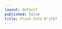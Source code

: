 ```yaml
---
layout: default
published: false
title: Flash Info N°1767
---
```

<!DOCTYPE HTML PUBLIC "-//W3C//DTD HTML 4.0 Transitional//EN">
<HTML>
<HEAD>
	<META HTTP-EQUIV="CONTENT-TYPE" CONTENT="text/html; charset=utf-8">
	<TITLE></TITLE>
	<META NAME="GENERATOR" CONTENT="LibreOffice 4.1.6.2 (Linux)">
	<META NAME="AUTHOR" CONTENT="J d V">
	<META NAME="CREATED" CONTENT="20170507;52900000000000">
	<META NAME="CHANGEDBY" CONTENT="Jacques de VILLELE">
	<META NAME="CHANGED" CONTENT="20170508;72400000000000">
	<META NAME="AppVersion" CONTENT="16.0000">
	<META NAME="DocSecurity" CONTENT="0">
	<META NAME="HyperlinksChanged" CONTENT="false">
	<META NAME="LinksUpToDate" CONTENT="false">
	<META NAME="ScaleCrop" CONTENT="false">
	<META NAME="ShareDoc" CONTENT="false">
	<STYLE TYPE="text/css">
	<!--
		@page { margin: 0.59in }
		P { margin-bottom: 0.08in; direction: ltr; widows: 2; orphans: 2 }
		H1 { margin-bottom: 0.19in; direction: ltr; color: #ff0000; text-align: center; page-break-inside: avoid; widows: 2; orphans: 2 }
		H1.western { font-family: "Engravers MT", serif; font-size: 16pt }
		H1.cjk { font-size: 16pt }
	​
